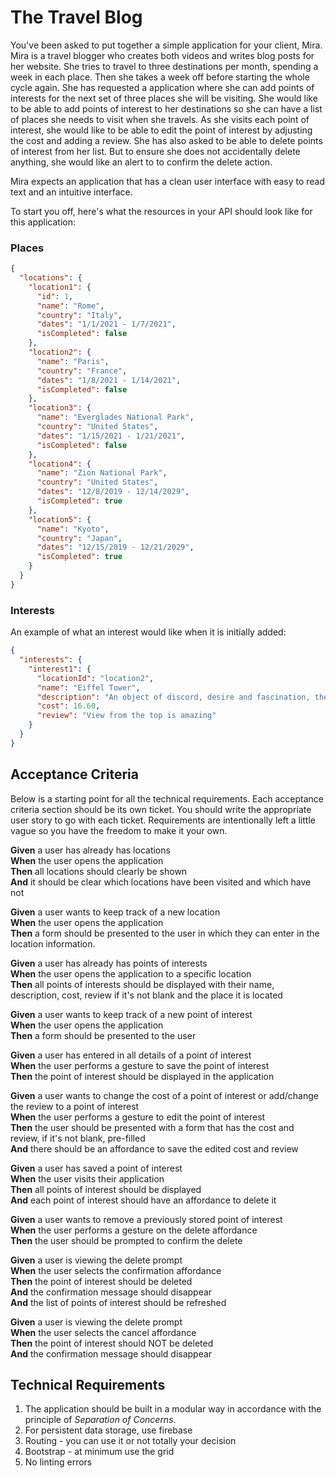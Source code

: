 # The Travel Blog

You've been asked to put together a simple application for your client, Mira. Mira is a travel blogger who creates both videos and writes blog posts for her website. She tries to travel to three destinations per month, spending a week in each place. Then she takes a week off before starting the whole cycle again. She has requested a application where she can add points of interests for the next set of three places she will be visiting. She would like to be able to add points of interest to her destinations so she can have a list of places she needs to visit when she travels. As she visits each point of interest, she would like to be able to edit the point of interest by adjusting the cost and adding a review. She has also asked to be able to delete points of interest from her list. But to ensure she does not accidentally delete anything, she would like an alert to to confirm the delete action.

Mira expects an application that has a clean user interface with easy to read text and an intuitive interface.

To start you off, here's what the resources in your API should look like for this application:

### Places

```json
{
  "locations": {
    "location1": {
      "id": 1,
      "name": "Rome",
      "country": "Italy",
      "dates": "1/1/2021 - 1/7/2021",
      "isCompleted": false
    },
    "location2": {
      "name": "Paris",
      "country": "France",
      "dates": "1/8/2021 - 1/14/2021",
      "isCompleted": false
    },
    "location3": {
      "name": "Everglades National Park",
      "country": "United States",
      "dates": "1/15/2021 - 1/21/2021",
      "isCompleted": false
    },
    "location4": {
      "name": "Zion National Park",
      "country": "United States",
      "dates": "12/8/2019 - 12/14/2029",
      "isCompleted": true
    },
    "location5": {
      "name": "Kyoto",
      "country": "Japan",
      "dates": "12/15/2019 - 12/21/2029",
      "isCompleted": true
    }
  }
}
```

### Interests

An example of what an interest would like when it is initially added:
```json
{
  "interests": {
    "interest1": {
      "locationId": "location2",
      "name": "Eiffel Tower",
      "description": "An object of discord, desire and fascination, the Eiffel Tower never fails to impress. Enriched by a history full of new developments, here you can discover all of its key information.",
      "cost": 16.60,
      "review": "View from the top is amazing"
    }
  }
}
```

## Acceptance Criteria
Below is a starting point for all the technical requirements.  Each acceptance criteria section should be its own ticket.  You should write the appropriate user story to go with each ticket.  Requirements are intentionally left a little vague so you have the freedom to make it your own.


**Given** a user has already has locations <br />
**When** the user opens the application <br />
**Then** all locations should clearly be shown  <br />
**And** it  should be clear which locations have been visited and which have not

**Given** a user wants to keep track of a new location <br />
**When** the user opens the application <br />
**Then** a form should be presented to the user in which they can enter in the location information.

**Given** a user has already has points of interests <br />
**When** the user opens the application to a specific location <br />
**Then** all points of interests should be displayed with their name, description, cost, review if it's not blank and the place it is located

**Given** a user wants to keep track of a new point of interest <br />
**When** the user opens the application <br />
**Then** a form should be presented to the user

**Given** a user has entered in all details of a point of interest <br />
**When** the user performs a gesture to save the point of interest <br />
**Then** the point of interest should be displayed in the application

**Given** a user wants to change the cost of a point of interest or add/change the review to a point of interest <br />
**When** the user performs a gesture to edit the point of interest <br />
**Then** the user should be presented with a form that has the cost and review, if it's not blank, pre-filled <br />
**And** there should be an affordance to save the edited cost and review

**Given** a user has saved a point of interest <br />
**When** the user visits their application <br />
**Then** all points of interest should be displayed <br />
**And** each point of interest should have an affordance to delete it

**Given** a user wants to remove a previously stored point of interest <br />
**When** the user performs a gesture on the delete affordance <br />
**Then** the user should be prompted to confirm the delete

**Given** a user is viewing the delete prompt <br />
**When** the user selects the confirmation affordance <br />
**Then** the point of interest should be deleted <br />
**And** the confirmation message should disappear <br />
**And** the list of points of interest should be refreshed

**Given** a user is viewing the delete prompt <br />
**When** the user selects the cancel affordance <br />
**Then** the point of interest should NOT be deleted <br />
**And** the confirmation message should disappear

## Technical Requirements

1. The application should be built in a modular way in accordance with the principle of _Separation of Concerns_.
1. For persistent data storage, use firebase
1. Routing - you can use it or not totally your decision
1. Bootstrap - at minimum use the grid
1. No linting errors